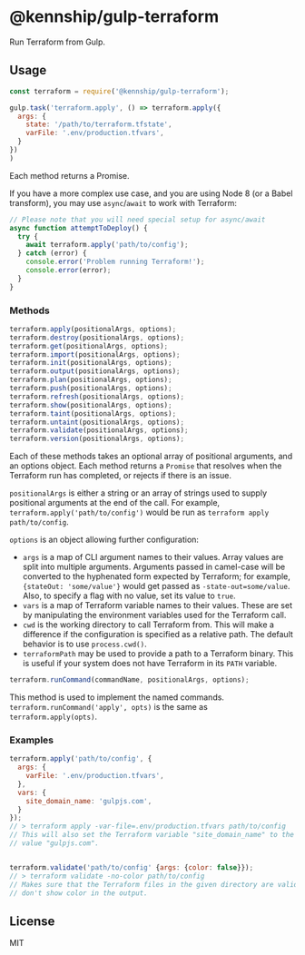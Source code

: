 # @kennship/gulp-terraform

Run Terraform from Gulp.

## Usage

```javascript
const terraform = require('@kennship/gulp-terraform');

gulp.task('terraform.apply', () => terraform.apply({
  args: {
    state: '/path/to/terraform.tfstate',
    varFile: '.env/production.tfvars',
  }
})
)
```

Each method returns a Promise.

If you have a more complex use case, and you are using Node 8 (or a Babel transform), you may use `async`/`await` to work with Terraform:

```javascript
// Please note that you will need special setup for async/await
async function attemptToDeploy() {
  try {
    await terraform.apply('path/to/config');
  } catch (error) {
    console.error('Problem running Terraform!');
    console.error(error);
  }
}
```

### Methods

```javascript
terraform.apply(positionalArgs, options);
terraform.destroy(positionalArgs, options);
terraform.get(positionalArgs, options);
terraform.import(positionalArgs, options);
terraform.init(positionalArgs, options);
terraform.output(positionalArgs, options);
terraform.plan(positionalArgs, options);
terraform.push(positionalArgs, options);
terraform.refresh(positionalArgs, options);
terraform.show(positionalArgs, options);
terraform.taint(positionalArgs, options);
terraform.untaint(positionalArgs, options);
terraform.validate(positionalArgs, options);
terraform.version(positionalArgs, options);
```

Each of these methods takes an optional array of positional arguments, and an options object. Each method returns a `Promise` that resolves when the Terraform run has completed, or rejects if there is an issue.

`positionalArgs` is either a string or an array of strings used to supply positional arguments at the end of the call. For example, `terraform.apply('path/to/config')` would be run as `terraform apply path/to/config`.

`options` is an object allowing further configuration:

* `args` is a map of CLI argument names to their values. Array values are split into multiple arguments. Arguments passed in camel-case will be converted to the hyphenated form expected by Terraform; for example, `{stateOut: 'some/value'}` would get passed as `-state-out=some/value`. Also, to specify a flag with no value, set its value to `true`.
* `vars` is a map of Terraform variable names to their values. These are set by manipulating the environment variables used for the Terraform call.
* `cwd` is the working directory to call Terraform from. This will make a difference if the configuration is specified as a relative path. The default behavior is to use `process.cwd()`.
* `terraformPath` may be used to provide a path to a Terraform binary. This is useful if your system does not have Terraform in its `PATH` variable.


```javascript
terraform.runCommand(commandName, positionalArgs, options);
```

This method is used to implement the named commands. `terraform.runCommand('apply', opts)` is the same as `terraform.apply(opts)`.


### Examples

```javascript
terraform.apply('path/to/config', {
  args: {
    varFile: '.env/production.tfvars',
  },
  vars: {
    site_domain_name: 'gulpjs.com',
  }
});
// > terraform apply -var-file=.env/production.tfvars path/to/config
// This will also set the Terraform variable "site_domain_name" to the
// value "gulpjs.com".


terraform.validate('path/to/config' {args: {color: false}});
// > terraform validate -no-color path/to/config
// Makes sure that the Terraform files in the given directory are valid, but
// don't show color in the output.
```

## License

MIT

